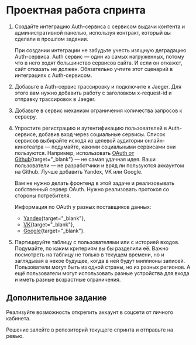 # Проектная работа спринта

1. Создайте интеграцию Auth-сервиса с сервисом выдачи контента и административной панелью, используя контракт, который вы сделали в прошлом задании.
   
    При создании интеграции не забудьте учесть изящную деградацию Auth-сервиса. Auth сервис — один из самых нагруженных, потому что в него ходят большинство сервисов сайта. И если он откажет, сайт отказать не должен. Обязательно учтите этот сценарий в интеграциях с Auth-сервисом.
2. Добавьте в Auth-сервис трассировку и подключите к Jaeger. Для этого вам нужно добавить работу с заголовком x-request-id и отправку трассировок в Jaeger.
3. Добавьте в сервис механизм ограничения количества запросов к серверу.
4. Упростите регистрацию и аутентификацию пользователей в Auth-сервисе, добавив вход через социальные сервисы. Список сервисов выбирайте исходя из целевой аудитории онлайн-кинотеатра — подумайте, какими социальными сервисами они пользуются. Например, использовать [OAuth от Github](https://docs.github.com/en/free-pro-team@latest/developers/apps/authorizing-oauth-apps){target="_blank"} — не самая удачная идея. Ваши пользователи — не разработчики и вряд ли пользуются аккаунтом на Github. Лучше добавить Yandex, VK или Google.

    Вам не нужно делать фронтенд в этой задаче и реализовывать собственный сервер OAuth. Нужно реализовать протокол со стороны потребителя.
    
    Информация по OAuth у разных поставщиков данных: 
    
    - [Yandex](https://yandex.ru/dev/oauth/?turbo=true){target="_blank"},
    - [VK](https://vk.com/dev/access_token){target="_blank"},
    - [Google](https://developers.google.com/identity/protocols/oauth2){target="_blank"}.
5. Партицируйте таблицу с пользователями или с историей входов. Подумайте, по каким критериям вы бы разделили её. Важно посмотреть на таблицу не только в текущем времени, но и заглядывая в некое будущее, когда в ней будут миллионы записей. Пользователи могут быть из одной страны, но из разных регионов. А ещё пользователи могут использовать разные устройства для входа и иметь разные возрастные ограничения.
    
## Дополнительное задание
    
Реализуйте возможность открепить аккаунт в соцсети от личного кабинета. 
    
Решение залейте в репозиторий текущего спринта и отправьте на ревью.
